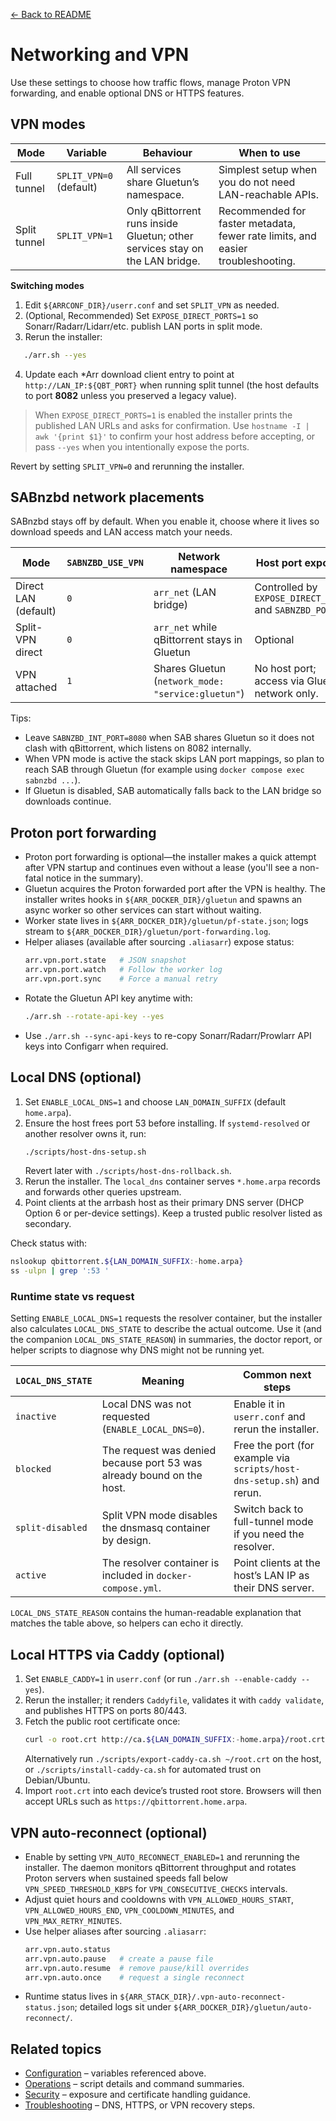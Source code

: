 [← Back to README](../README.md)

# Networking and VPN

Use these settings to choose how traffic flows, manage Proton VPN forwarding, and enable optional DNS or HTTPS features.

## VPN modes
| Mode | Variable | Behaviour | When to use |
| --- | --- | --- | --- |
| Full tunnel | `SPLIT_VPN=0` (default) | All services share Gluetun’s namespace. | Simplest setup when you do not need LAN-reachable APIs. |
| Split tunnel | `SPLIT_VPN=1` | Only qBittorrent runs inside Gluetun; other services stay on the LAN bridge. | Recommended for faster metadata, fewer rate limits, and easier troubleshooting. |

**Switching modes**
1. Edit `${ARRCONF_DIR}/userr.conf` and set `SPLIT_VPN` as needed.
2. (Optional, Recommended) Set `EXPOSE_DIRECT_PORTS=1` so Sonarr/Radarr/Lidarr/etc. publish LAN ports in split mode.
3. Rerun the installer:
```bash
   ./arr.sh --yes
   ```
4. Update each *Arr download client entry to point at `http://LAN_IP:${QBT_PORT}` when running split tunnel (the
   host defaults to port **8082** unless you preserved a legacy value).

> When `EXPOSE_DIRECT_PORTS=1` is enabled the installer prints the published LAN URLs and asks for confirmation. Use `hostname -I | awk '{print $1}'` to confirm your host address before accepting, or pass `--yes` when you intentionally expose the ports.

Revert by setting `SPLIT_VPN=0` and rerunning the installer.

## SABnzbd network placements

SABnzbd stays off by default. When you enable it, choose where it lives so download speeds and LAN access match your needs.

| Mode | `SABNZBD_USE_VPN` | Network namespace | Host port exposure | Notes |
| --- | --- | --- | --- | --- |
| Direct LAN (default) | `0` | `arr_net` (LAN bridge) | Controlled by `EXPOSE_DIRECT_PORTS` and `SABNZBD_PORT`. | Keeps SAB reachable by Sonarr/Radarr/Lidarr/Prowlarr over the LAN. |
| Split-VPN direct | `0` | `arr_net` while qBittorrent stays in Gluetun | Optional | Works well with the default qBittorrent port (`8082`) so SAB can keep port 8080. |
| VPN attached | `1` | Shares Gluetun (`network_mode: "service:gluetun"`) | No host port; access via Gluetun network only. | Use when Usenet providers must see the VPN exit IP. |

Tips:

- Leave `SABNZBD_INT_PORT=8080` when SAB shares Gluetun so it does not clash with qBittorrent, which listens on 8082 internally.
- When VPN mode is active the stack skips LAN port mappings, so plan to reach SAB through Gluetun (for example using `docker compose exec sabnzbd ...`).
- If Gluetun is disabled, SAB automatically falls back to the LAN bridge so downloads continue.

## Proton port forwarding
- Proton port forwarding is optional—the installer makes a quick attempt after VPN startup and continues even without a lease (you'll see a non-fatal notice in the summary).
- Gluetun acquires the Proton forwarded port after the VPN is healthy. The installer writes hooks in `${ARR_DOCKER_DIR}/gluetun` and spawns an async worker so other services can start without waiting.
- Worker state lives in `${ARR_DOCKER_DIR}/gluetun/pf-state.json`; logs stream to `${ARR_DOCKER_DIR}/gluetun/port-forwarding.log`.
- Helper aliases (available after sourcing `.aliasarr`) expose status:
  ```bash
  arr.vpn.port.state   # JSON snapshot
  arr.vpn.port.watch   # Follow the worker log
  arr.vpn.port.sync    # Force a manual retry
  ```
- Rotate the Gluetun API key anytime with:
  ```bash
  ./arr.sh --rotate-api-key --yes
  ```
- Use `./arr.sh --sync-api-keys` to re-copy Sonarr/Radarr/Prowlarr API keys into Configarr when required.

## Local DNS (optional)
1. Set `ENABLE_LOCAL_DNS=1` and choose `LAN_DOMAIN_SUFFIX` (default `home.arpa`).
2. Ensure the host frees port 53 before installing. If `systemd-resolved` or another resolver owns it, run:
   ```bash
   ./scripts/host-dns-setup.sh
   ```
   Revert later with `./scripts/host-dns-rollback.sh`.
3. Rerun the installer. The `local_dns` container serves `*.home.arpa` records and forwards other queries upstream.
4. Point clients at the arrbash host as their primary DNS server (DHCP Option 6 or per-device settings). Keep a trusted public resolver listed as secondary.

Check status with:
```bash
nslookup qbittorrent.${LAN_DOMAIN_SUFFIX:-home.arpa}
ss -ulpn | grep ':53 '
```

### Runtime state vs request

Setting `ENABLE_LOCAL_DNS=1` requests the resolver container, but the installer also calculates `LOCAL_DNS_STATE` to describe
the actual outcome. Use it (and the companion `LOCAL_DNS_STATE_REASON`) in summaries, the doctor report, or helper scripts to
diagnose why DNS might not be running yet.

| `LOCAL_DNS_STATE` | Meaning | Common next steps |
| --- | --- | --- |
| `inactive` | Local DNS was not requested (`ENABLE_LOCAL_DNS=0`). | Enable it in `userr.conf` and rerun the installer. |
| `blocked` | The request was denied because port 53 was already bound on the host. | Free the port (for example via `scripts/host-dns-setup.sh`) and rerun. |
| `split-disabled` | Split VPN mode disables the dnsmasq container by design. | Switch back to full-tunnel mode if you need the resolver. |
| `active` | The resolver container is included in `docker-compose.yml`. | Point clients at the host’s LAN IP as their DNS server. |

`LOCAL_DNS_STATE_REASON` contains the human-readable explanation that matches the table above, so helpers can echo it directly.

## Local HTTPS via Caddy (optional)
1. Set `ENABLE_CADDY=1` in `userr.conf` (or run `./arr.sh --enable-caddy --yes`).
2. Rerun the installer; it renders `Caddyfile`, validates it with `caddy validate`, and publishes HTTPS on ports 80/443.
3. Fetch the public root certificate once:
   ```bash
   curl -o root.crt http://ca.${LAN_DOMAIN_SUFFIX:-home.arpa}/root.crt
   ```
   Alternatively run `./scripts/export-caddy-ca.sh ~/root.crt` on the host, or `./scripts/install-caddy-ca.sh` for automated trust on Debian/Ubuntu.
4. Import `root.crt` into each device’s trusted root store. Browsers will then accept URLs such as `https://qbittorrent.home.arpa`.

## VPN auto-reconnect (optional)
- Enable by setting `VPN_AUTO_RECONNECT_ENABLED=1` and rerunning the installer. The daemon monitors qBittorrent throughput and rotates Proton servers when sustained speeds fall below `VPN_SPEED_THRESHOLD_KBPS` for `VPN_CONSECUTIVE_CHECKS` intervals.
- Adjust quiet hours and cooldowns with `VPN_ALLOWED_HOURS_START`, `VPN_ALLOWED_HOURS_END`, `VPN_COOLDOWN_MINUTES`, and `VPN_MAX_RETRY_MINUTES`.
- Use helper aliases after sourcing `.aliasarr`:
  ```bash
  arr.vpn.auto.status
  arr.vpn.auto.pause   # create a pause file
  arr.vpn.auto.resume  # remove pause/kill overrides
  arr.vpn.auto.once    # request a single reconnect
  ```
- Runtime status lives in `${ARR_STACK_DIR}/.vpn-auto-reconnect-status.json`; detailed logs sit under `${ARR_DOCKER_DIR}/gluetun/auto-reconnect/`.

## Related topics
- [Configuration](configuration.md) – variables referenced above.
- [Operations](operations.md) – script details and command summaries.
- [Security](security.md) – exposure and certificate handling guidance.
- [Troubleshooting](troubleshooting.md) – DNS, HTTPS, or VPN recovery steps.
